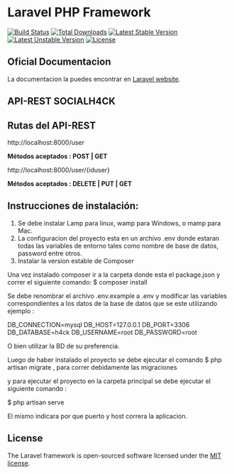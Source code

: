 # Laravel PHP Framework

[![Build Status](https://travis-ci.org/laravel/framework.svg)](https://travis-ci.org/laravel/framework)
[![Total Downloads](https://poser.pugx.org/laravel/framework/d/total.svg)](https://packagist.org/packages/laravel/framework)
[![Latest Stable Version](https://poser.pugx.org/laravel/framework/v/stable.svg)](https://packagist.org/packages/laravel/framework)
[![Latest Unstable Version](https://poser.pugx.org/laravel/framework/v/unstable.svg)](https://packagist.org/packages/laravel/framework)
[![License](https://poser.pugx.org/laravel/framework/license.svg)](https://packagist.org/packages/laravel/framework)

## Oficial Documentacion

La documentacion la puedes encontrar en  [Laravel website](http://laravel.com/docs).

## API-REST SOCIALH4CK

## Rutas del API-REST

http://localhost:8000/user             

**Métodos aceptados : POST | GET**

http://localhost:8000/user/{iduser}

**Métodos aceptados : DELETE | PUT | GET**

## Instrucciones de instalación:

1) Se debe instalar Lamp para linux, wamp para Windows, o mamp para Mac. 
2) La configuracion del proyecto esta en un archivo .env donde estaran todas las variables de entorno tales como nombre de base de datos, password entre otros. 
3) Instalar la version estable de Composer

Una vez instalado composer ir a la carpeta donde esta el package.json y correr el siguiente comando: $ composer install

Se debe renombrar el archivo .env.example a .env y modificar las variables correspondientes a los datos de la base de datos que se este utilizando ejemplo :

DB_CONNECTION=mysql
DB_HOST=127.0.0.1
DB_PORT=3306
DB_DATABASE=h4ck
DB_USERNAME=root
DB_PASSWORD=root

O bien utilizar la BD de su preferencia.

Luego de haber instalado el proyecto se debe ejecutar el comando $ php artisan migrate , para correr debidamente las migraciones

y para ejecutar el proyecto en la carpeta principal se debe ejecutar el siguiente comando :

$ php artisan serve

El mismo indicara por que puerto y host correra la aplicacion.

## License

The Laravel framework is open-sourced software licensed under the [MIT license](http://opensource.org/licenses/MIT).
